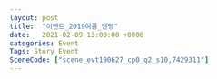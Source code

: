 ```yaml
---
layout: post
title:  "이벤트_2019여름_엔딩"
date:   2021-02-09 13:00:00 +0000
categories: Event
Tags: Story Event
SceneCode: ["scene_evt190627_cp0_q2_s10,7429311"]
---
```

